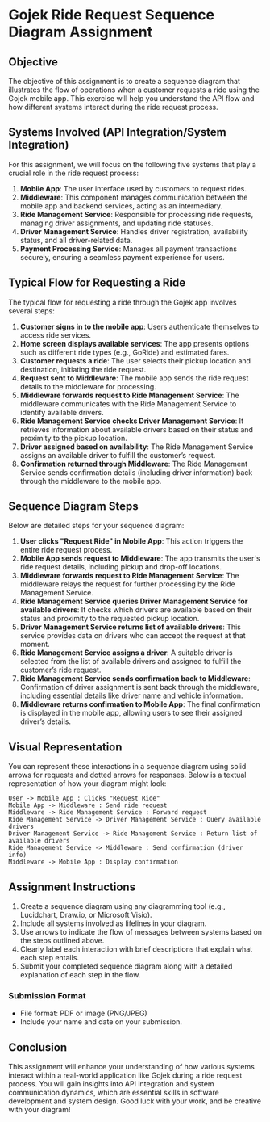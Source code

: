 # Gojek Ride Request Sequence Diagram Assignment

## Objective

The objective of this assignment is to create a sequence diagram that illustrates the flow of operations when a customer requests a ride using the Gojek mobile app. This exercise will help you understand the API flow and how different systems interact during the ride request process.

## Systems Involved (API Integration/System Integration)

For this assignment, we will focus on the following five systems that play a crucial role in the ride request process:

1. **Mobile App**: The user interface used by customers to request rides.
2. **Middleware**: This component manages communication between the mobile app and backend services, acting as an intermediary.
3. **Ride Management Service**: Responsible for processing ride requests, managing driver assignments, and updating ride statuses.
4. **Driver Management Service**: Handles driver registration, availability status, and all driver-related data.
5. **Payment Processing Service**: Manages all payment transactions securely, ensuring a seamless payment experience for users.

## Typical Flow for Requesting a Ride

The typical flow for requesting a ride through the Gojek app involves several steps:

1. **Customer signs in to the mobile app**: Users authenticate themselves to access ride services.
2. **Home screen displays available services**: The app presents options such as different ride types (e.g., GoRide) and estimated fares.
3. **Customer requests a ride**: The user selects their pickup location and destination, initiating the ride request.
4. **Request sent to Middleware**: The mobile app sends the ride request details to the middleware for processing.
5. **Middleware forwards request to Ride Management Service**: The middleware communicates with the Ride Management Service to identify available drivers.
6. **Ride Management Service checks Driver Management Service**: It retrieves information about available drivers based on their status and proximity to the pickup location.
7. **Driver assigned based on availability**: The Ride Management Service assigns an available driver to fulfill the customer’s request.
8. **Confirmation returned through Middleware**: The Ride Management Service sends confirmation details (including driver information) back through the middleware to the mobile app.

## Sequence Diagram Steps

Below are detailed steps for your sequence diagram:

1. **User clicks "Request Ride" in Mobile App**: This action triggers the entire ride request process.
2. **Mobile App sends request to Middleware**: The app transmits the user's ride request details, including pickup and drop-off locations.
3. **Middleware forwards request to Ride Management Service**: The middleware relays the request for further processing by the Ride Management Service.
4. **Ride Management Service queries Driver Management Service for available drivers**: It checks which drivers are available based on their status and proximity to the requested pickup location.
5. **Driver Management Service returns list of available drivers**: This service provides data on drivers who can accept the request at that moment.
6. **Ride Management Service assigns a driver**: A suitable driver is selected from the list of available drivers and assigned to fulfill the customer’s ride request.
7. **Ride Management Service sends confirmation back to Middleware**: Confirmation of driver assignment is sent back through the middleware, including essential details like driver name and vehicle information.
8. **Middleware returns confirmation to Mobile App**: The final confirmation is displayed in the mobile app, allowing users to see their assigned driver’s details.

## Visual Representation

You can represent these interactions in a sequence diagram using solid arrows for requests and dotted arrows for responses. Below is a textual representation of how your diagram might look:

```
User -> Mobile App : Clicks "Request Ride"
Mobile App -> Middleware : Send ride request
Middleware -> Ride Management Service : Forward request
Ride Management Service -> Driver Management Service : Query available drivers
Driver Management Service -> Ride Management Service : Return list of available drivers
Ride Management Service -> Middleware : Send confirmation (driver info)
Middleware -> Mobile App : Display confirmation
```

## Assignment Instructions

1. Create a sequence diagram using any diagramming tool (e.g., Lucidchart, Draw.io, or Microsoft Visio).
2. Include all systems involved as lifelines in your diagram.
3. Use arrows to indicate the flow of messages between systems based on the steps outlined above.
4. Clearly label each interaction with brief descriptions that explain what each step entails.
5. Submit your completed sequence diagram along with a detailed explanation of each step in the flow.

### Submission Format

- File format: PDF or image (PNG/JPEG)
- Include your name and date on your submission.

## Conclusion

This assignment will enhance your understanding of how various systems interact within a real-world application like Gojek during a ride request process. You will gain insights into API integration and system communication dynamics, which are essential skills in software development and system design. Good luck with your work, and be creative with your diagram!
